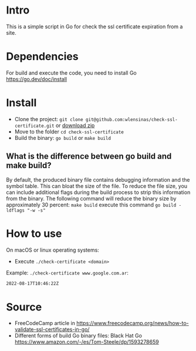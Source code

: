 # Intro

This is a simple script in Go for check the ssl certificate expiration from a site.

# Dependencies

For build and execute the code, you need to install Go https://go.dev/doc/install

# Install

- Clone the project: `git clone git@github.com:wlensinas/check-ssl-certificate.git` or [download zip](https://github.com/wlensinas/check-ssl-certificate/archive/refs/heads/master.zip)
- Move to the folder `cd check-ssl-certificate`
- Build the binary: `go build` or `make build`

## What is the difference between go build and make build?

By default, the produced binary file contains debugging information and the symbol table. This can bloat the size of the file. To reduce the file size, you can include additional flags during the build process to strip this information from the binary. The following command will reduce the binary size by approximately 30 percent: `make build` execute this command `go build -ldflags "-w -s"`

# How to use

On macOS or linux operating systems:

- Execute `./check-certificate <domain>`

Example: `./check-certificate www.google.com.ar`: 

```bash
2022-08-17T10:46:22Z
```

# Source

* FreeCodeCamp article in https://www.freecodecamp.org/news/how-to-validate-ssl-certificates-in-go/
* Different forms of build Go binary files: Black Hat Go https://www.amazon.com/-/es/Tom-Steele/dp/1593278659